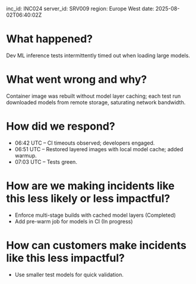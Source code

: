 inc_id: INC024
server_id: SRV009
region: Europe West
date: 2025-08-02T06:40:02Z

# What happened?
Dev ML inference tests intermittently timed out when loading large models.

# What went wrong and why?
Container image was rebuilt without model layer caching; each test run downloaded models from remote storage, saturating network bandwidth.

# How did we respond?
* 06:42 UTC – CI timeouts observed; developers engaged.
* 06:51 UTC – Restored layered images with local model cache; added warmup.
* 07:03 UTC – Tests green.

# How are we making incidents like this less likely or less impactful?
* Enforce multi-stage builds with cached model layers (Completed)
* Add pre-warm job for models in CI (In progress)

# How can customers make incidents like this less impactful?
* Use smaller test models for quick validation.
